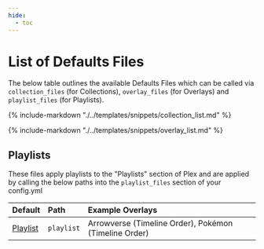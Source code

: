 ```yaml
---
hide:
  - toc
---
```


# List of Defaults Files

The below table outlines the available Defaults Files which can be called via `collection_files` (for Collections), `overlay_files` (for Overlays) and `playlist_files` (for Playlists).

{% include-markdown "./../templates/snippets/collection_list.md" %}

{% include-markdown "./../templates/snippets/overlay_list.md" %}

## Playlists

These files apply playlists to the "Playlists" section of Plex and are applied by calling the below paths into the `playlist_files` section of your config.yml

| Default                 | Path       | Example Overlays                                      |
|:------------------------|:-----------|:------------------------------------------------------|
| [Playlist](playlist.md) | `playlist` | Arrowverse (Timeline Order), Pokémon (Timeline Order) |

